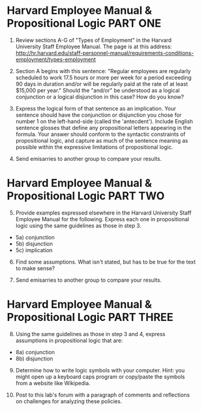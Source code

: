 # Harvard Employee Manual & Propositional Logic PART ONE
1. Review sections A-G of "Types of Employment" in the Harvard University Staff Employee Manual. The page is at this address: http://hr.harvard.edu/staff-personnel-manual/requirements-conditions-employment/types-employment
2. Section A begins with this sentence: "Regular employees are regularly scheduled to work 17.5 hours or more per week for a period exceeding 90 days in duration and/or will be regularly paid at the rate of at least $15,000 per year." Should the "and/or" be understood as a logical conjunction or a logical disjunction in this case? How do you know?
3. Express the logical form of that sentence as an implication. Your sentence should have the conjunction or disjunction you chose for number 1 on the left-hand-side (called the 'antecdent'). Include English sentence glosses that define any propositional letters appearing in the formula.  Your answer should conform to the syntactic constraints of propositional logic, and capture as much of the sentence meaning as possible within the expressive limitations of propositional logic. 

4. Send emisarries to another group to compare your results.

# Harvard Employee Manual & Propositional Logic PART TWO
5. Provide examples expressed elsewhere in the Harvard University Staff Employee Manual for the following. Express each one in propositional logic using the same guidelines as those in step 3.
* 5a) conjunction
* 5b) disjunction
* 5c) implication

6. Find some assumptions. What isn't stated, but has to be true for the text to make sense?

7. Send emisarries to another group to compare your results.

# Harvard Employee Manual & Propositional Logic PART THREE
8. Using the same guidelines as those in step 3 and 4, express assumptions in propositional logic that are:
* 8a) conjunction
* 8b) disjunction

9. Determine how to write logic symbols with your computer. Hint: you might open up a keyboard caps program or copy/paste the symbols from a website like Wikipedia.

10. Post to this lab's forum with a paragraph of comments and reflections on challenges for analyzing these policies.

